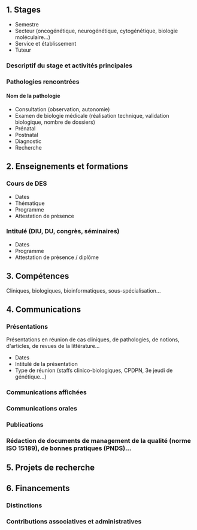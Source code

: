 ## 1. Stages
- Semestre
- Secteur (oncogénétique, neurogénétique, cytogénétique, biologie moléculaire...)
- Service et établissement
- Tuteur

### Descriptif du stage et activités principales

### Pathologies rencontrées
#### Nom de la pathologie
- Consultation (observation, autonomie)
- Examen de biologie médicale (réalisation technique, validation biologique, nombre de dossiers)
- Prénatal
- Postnatal
- Diagnostic
- Recherche

## 2. Enseignements et formations
### Cours de DES
- Dates
- Thématique
- Programme
- Attestation de présence

### Intitulé (DIU, DU, congrès, séminaires)
- Dates
- Programme
- Attestation de présence / diplôme

## 3. Compétences
Cliniques, biologiques, bioinformatiques, sous-spécialisation...

## 4. Communications

### Présentations
Présentations en réunion de cas cliniques, de pathologies, de notions, d'articles, de revues de la littérature...
- Dates
- Intitulé de la présentation
- Type de réunion (staffs clinico-biologiques, CPDPN, 3e jeudi de génétique...)
### Communications affichées
### Communications orales
### Publications
### Rédaction de documents de management de la qualité (norme ISO 15189), de bonnes pratiques (PNDS)...

## 5. Projets de recherche

## 6. Financements

### Distinctions

### Contributions associatives et administratives
